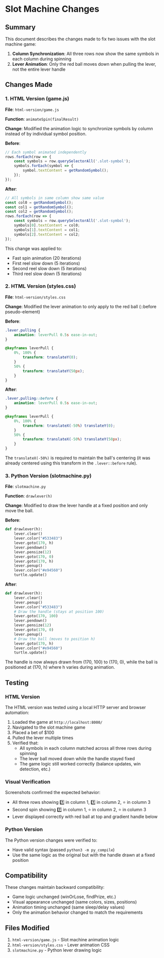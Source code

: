 # Slot Machine Changes

## Summary
This document describes the changes made to fix two issues with the slot machine game:

1. **Column Synchronization**: All three rows now show the same symbols in each column during spinning
2. **Lever Animation**: Only the red ball moves down when pulling the lever, not the entire lever handle

## Changes Made

### 1. HTML Version (game.js)

**File**: `html-version/game.js`

**Function**: `animateSpin(finalResult)`

**Change**: Modified the animation logic to synchronize symbols by column instead of by individual symbol position.

**Before**:
```javascript
// Each symbol animated independently
rows.forEach(row => {
    const symbols = row.querySelectorAll('.slot-symbol');
    symbols.forEach(symbol => {
        symbol.textContent = getRandomSymbol();
    });
});
```

**After**:
```javascript
// All symbols in same column show same value
const col0 = getRandomSymbol();
const col1 = getRandomSymbol();
const col2 = getRandomSymbol();
rows.forEach(row => {
    const symbols = row.querySelectorAll('.slot-symbol');
    symbols[0].textContent = col0;
    symbols[1].textContent = col1;
    symbols[2].textContent = col2;
});
```

This change was applied to:
- Fast spin animation (20 iterations)
- First reel slow down (5 iterations)
- Second reel slow down (5 iterations)
- Third reel slow down (5 iterations)

### 2. HTML Version (styles.css)

**File**: `html-version/styles.css`

**Change**: Modified the lever animation to only apply to the red ball (::before pseudo-element)

**Before**:
```css
.lever.pulling {
    animation: leverPull 0.5s ease-in-out;
}

@keyframes leverPull {
    0%, 100% {
        transform: translateY(0);
    }
    50% {
        transform: translateY(50px);
    }
}
```

**After**:
```css
.lever.pulling::before {
    animation: leverPull 0.5s ease-in-out;
}

@keyframes leverPull {
    0%, 100% {
        transform: translateX(-50%) translateY(0);
    }
    50% {
        transform: translateX(-50%) translateY(50px);
    }
}
```

The `translateX(-50%)` is required to maintain the ball's centering (it was already centered using this transform in the `.lever::before` rule).

### 3. Python Version (slotmachine.py)

**File**: `slotmachine.py`

**Function**: `drawlever(h)`

**Change**: Modified to draw the lever handle at a fixed position and only move the ball.

**Before**:
```python
def drawlever(h):
    lever.clear()
    lever.color("#533483")
    lever.goto(170, h)
    lever.pendown()
    lever.pensize(12)
    lever.goto(170, 0)
    lever.goto(170, h)
    lever.penup()
    lever.color("#e94560")
    turtle.update()
```

**After**:
```python
def drawlever(h):
    lever.clear()
    lever.penup()
    lever.color("#533483")
    # Draw the handle (stays at position 100)
    lever.goto(170, 100)
    lever.pendown()
    lever.pensize(12)
    lever.goto(170, 0)
    lever.penup()
    # Draw the ball (moves to position h)
    lever.goto(170, h)
    lever.color("#e94560")
    turtle.update()
```

The handle is now always drawn from (170, 100) to (170, 0), while the ball is positioned at (170, h) where h varies during animation.

## Testing

### HTML Version
The HTML version was tested using a local HTTP server and browser automation:

1. Loaded the game at `http://localhost:8000/`
2. Navigated to the slot machine game
3. Placed a bet of $100
4. Pulled the lever multiple times
5. Verified that:
   - All symbols in each column matched across all three rows during spinning
   - The lever ball moved down while the handle stayed fixed
   - The game logic still worked correctly (balance updates, win detection, etc.)

### Visual Verification
Screenshots confirmed the expected behavior:
- All three rows showing 7️⃣ in column 1, 7️⃣ in column 2, ⭐ in column 3
- Second spin showing 7️⃣ in column 1, ⭐ in column 2, ⭐ in column 3
- Lever displayed correctly with red ball at top and gradient handle below

### Python Version
The Python version changes were verified to:
- Have valid syntax (passed `python3 -m py_compile`)
- Use the same logic as the original but with the handle drawn at a fixed position

## Compatibility

These changes maintain backward compatibility:
- Game logic unchanged (winOrLose, findPrize, etc.)
- Visual appearance unchanged (same colors, sizes, positions)
- Animation timing unchanged (same sleep/delay values)
- Only the animation behavior changed to match the requirements

## Files Modified

1. `html-version/game.js` - Slot machine animation logic
2. `html-version/styles.css` - Lever animation CSS
3. `slotmachine.py` - Python lever drawing logic
